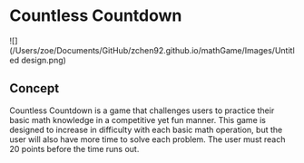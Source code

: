 # Countless Countdown

![](/Users/zoe/Documents/GitHub/zchen92.github.io/mathGame/Images/Untitled design.png)

## Concept 

Countless Countdown is a game that challenges users to practice their basic math knowledge in a competitive yet fun manner. This game is designed to increase in difficulty with each basic math operation, but the user will also have more time to solve each problem. The user must reach 20 points before the time runs out. 




